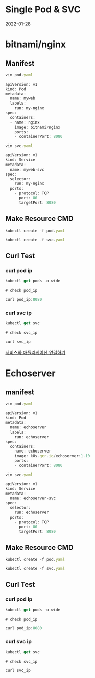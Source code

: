 # Single Pod & SVC
2022-01-28

# bitnami/nginx

## Manifest

```jsx
vim pod.yaml

apiVersion: v1
kind: Pod
metadata:
  name: myweb
  labels:
    run: my-nginx
spec:
  containers:
  - name: nginx
    image: bitnami/nginx
    ports:
    - containerPort: 8080
```

```jsx
vim svc.yaml

apiVersion: v1
kind: Service
metadata:
  name: myweb-svc
spec:
  selector:
    run: my-nginx
  ports:
    - protocol: TCP
      port: 80
      targetPort: 8080
```

## Make Resource CMD

```jsx
kubectl create -f pod.yaml

kubectl create -f svc.yaml
```

## Curl Test

### curl pod ip

```jsx
kubectl get pods -o wide

# check pod_ip

curl pod_ip:8080
```

### curl svc ip

```jsx
kubectl get svc

# check svc_ip

curl svc_ip
```

[서비스와 애플리케이션 연결하기](https://kubernetes.io/ko/docs/concepts/services-networking/connect-applications-service/)

# Echoserver

## manifest

```jsx
vim pod.yaml

apiVersion: v1
kind: Pod
metadata:
  name: echoserver
  labels:
    run: echoserver
spec:
  containers:
  - name: echoserver
    image: k8s.gcr.io/echoserver:1.10
    ports:
    - containerPort: 8080
```

```jsx
vim svc.yaml

apiVersion: v1
kind: Service
metadata:
  name: echoserver-svc
spec:
  selector:
    run: echoserver
  ports:
    - protocol: TCP
      port: 80
      targetPort: 8080
```

## Make Resource CMD

```jsx
kubectl create -f pod.yaml

kubectl create -f svc.yaml
```

## Curl Test

### curl pod ip

```jsx
kubectl get pods -o wide

# check pod_ip

curl pod_ip:8080
```

### curl svc ip

```jsx
kubectl get svc

# check svc_ip

curl svc_ip
```